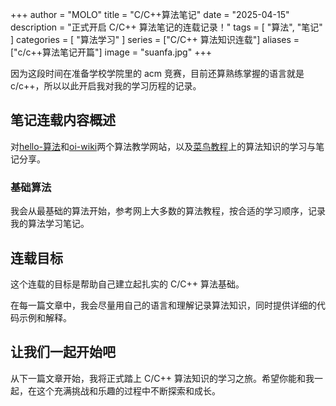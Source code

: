 +++
author = "MOLO"
title = "C/C++算法笔记"
date = "2025-04-15"
description = "正式开启 C/C++ 算法笔记的连载记录！"
tags = [
    "算法",
    "笔记"
]
categories = [
    "算法学习"
]
series = ["C/C++ 算法知识连载"]
aliases = ["c/c++算法笔记开篇"]
image = "suanfa.jpg"
+++

因为这段时间在准备学校学院里的 acm 竞赛，目前还算熟练掌握的语言就是 c/c++，所以以此开启我对我的学习历程的记录。

<!--more-->

## 笔记连载内容概述
对[hello-算法](https://www.hello-algo.com)和[oi-wiki](https://oi-wiki.org)两个算法教学网站，以及[菜鸟教程](https://www.runoob.com)上的算法知识的学习与笔记分享。

### 基础算法
我会从最基础的算法开始，参考网上大多数的算法教程，按合适的学习顺序，记录我的算法学习笔记。

## 连载目标
这个连载的目标是帮助自己建立起扎实的 C/C++ 算法基础。

在每一篇文章中，我会尽量用自己的语言和理解记录算法知识，同时提供详细的代码示例和解释。

## 让我们一起开始吧
从下一篇文章开始，我将正式踏上 C/C++ 算法知识的学习之旅。希望你能和我一起，在这个充满挑战和乐趣的过程中不断探索和成长。
